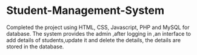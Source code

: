 # Student-Management-System

Completed the project using HTML, CSS, Javascript, PHP and MySQL for
database.
The system provides the admin ,after logging in ,an interface to add details
of students,update it and delete the details, the details are stored in the
database.
